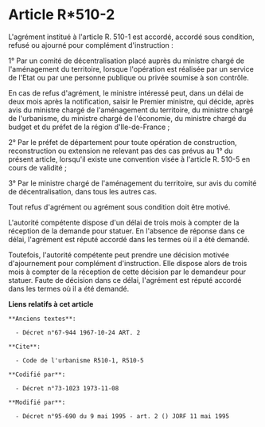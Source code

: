 # Article R*510-2

L'agrément institué à l'article R. 510-1 est accordé, accordé sous condition, refusé ou ajourné pour complément
d'instruction :

1° Par un comité de décentralisation placé auprès du ministre chargé de l'aménagement du territoire, lorsque l'opération est
réalisée par un service de l'Etat ou par une personne publique ou privée soumise à son contrôle.

En cas de refus d'agrément, le ministre intéressé peut, dans un délai de deux mois après la notification, saisir le Premier
ministre, qui décide, après avis du ministre chargé de l'aménagement du territoire, du ministre chargé de l'urbanisme, du
ministre chargé de l'économie, du ministre chargé du budget et du préfet de la région d'Ile-de-France ;

2° Par le préfet de département pour toute opération de construction, reconstruction ou extension ne relevant pas des cas
prévus au 1° du présent article, lorsqu'il existe une convention visée à l'article R. 510-5 en cours de validité ;

3° Par le ministre chargé de l'aménagement du territoire, sur avis du comité de décentralisation, dans tous les autres cas.

Tout refus d'agrément ou agrément sous condition doit être motivé.

L'autorité compétente dispose d'un délai de trois mois à compter de la réception de la demande pour statuer. En l'absence de
réponse dans ce délai, l'agrément est réputé accordé dans les termes où il a été demandé.

Toutefois, l'autorité compétente peut prendre une décision motivée d'ajournement pour complément d'instruction. Elle dispose
alors de trois mois à compter de la réception de cette décision par le demandeur pour statuer. Faute de décision dans ce
délai, l'agrément est réputé accordé dans les termes où il a été demandé.

**Liens relatifs à cet article**

	**Anciens textes**:

	  - Décret n°67-944 1967-10-24 ART. 2

	**Cite**:

	  - Code de l'urbanisme R510-1, R510-5

	**Codifié par**:

	  - Décret n°73-1023 1973-11-08

	**Modifié par**:

	  - Décret n°95-690 du 9 mai 1995 - art. 2 () JORF 11 mai 1995
